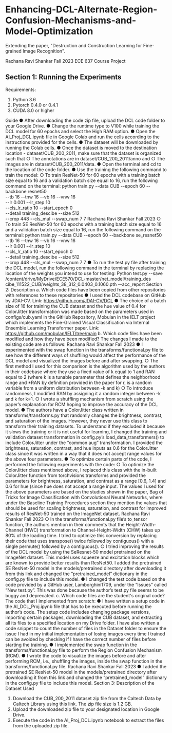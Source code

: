# Enhancing-DCL-Alternate-Region-Confusion-Mechanisms-and-Model-Optimization
Extending the paper, "Destruction and Construction Learning for Fine-grained Image Recognition".

Rachana Ravi Shankar Fall 2023 ECE 637 Course Project

## Section 1: Running the Experiments
Requirements:
1. Python 3.6
2. Pytorch 0.4.0 or 0.4.1
3. CUDA 8.0 or higher
   
Guide
● After downloading the code zip file, upload the DCL code folder to your Google Drive.
● Change the runtime type to V100 while training the DCL model for 60 epochs and select the
High RAM option.
● Open the AI_Proj_DCL.ipynb file in Google Colab and run the cells according to the
instructions provided for the cells.
● The dataset will be downloaded by running the Colab cells.
● Once the dataset is moved to the destination location - dataset/CUB_200_2011, make sure
that the dataset is organized such that
○ The annotations are in dataset/CUB_200_2011/anno and
○ The images are in dataset/CUB_200_2011/data.
● Open the terminal and cd to the location of the code folder.
● Use the training the following command to train the model:
○ To train ResNet-50 for 60 epochs with a training batch size equal to 16 and a
validation batch size equal to 16, run the following command on the terminal:
python train.py --data CUB --epoch 60 --backbone resnet50 \
--tb 16 --tnw 16 --vb 16 --vnw 16 \
--lr 0.001 --lr_step 10 \
--cls_lr_ratio 10 --start_epoch 0 \
--detail training_descibe --size 512 \
--crop 448 --cls_mul --swap_num 7 7
Rachana Ravi Shankar Fall 2023
○ To train SE ResNet-50 for 60 epochs with a training batch size equal to 16
and a validation batch size equal to 16, run the following command on the
terminal:
python train.py --data CUB --epoch 60 --backbone se_resnet50 \
--tb 16 --tnw 16 --vb 16 --vnw 16 \
--lr 0.001 --lr_step 10 \
--cls_lr_ratio 10 --start_epoch 0 \
--detail training_descibe --size 512 \
--crop 448 --cls_mul --swap_num 7 7
● To run the test.py file after training the DCL model, run the following command in the
terminal by replacing the location of the weights you intend to use for testing:
Python test.py --save
/content/drive/MyDrive/ECE570/DCL-master/net_model/training_des
cibe_111522_CUB/weights_38_312_0.0403_0.1060.pth --acc_report
Section 2: Description
a. Which code files have been copied from other repositories with references to these
repositories
● I used the DCL codebase on GitHub by JDAI-CV.
Link: https://github.com/JDAI-CV/DCL
● The choice of a batch size of 16 for training the CUB dataset and the hue value of
0.4 for ColorJitter transformation was made based on the parameters used in
configs/cub.yaml in the GitHub Repository, Mobulan in the IELT project which
implements the Fine-Grained Visual Classification via Internal Ensemble Learning
Transformer paper.
Link: https://github.com/mobulan/IELT/tree/main
b. Which code files have been modified and how they have been modified?
The changes I made to the existing code are as follows:
Rachana Ravi Shankar Fall 2023
● I experimented with the swap function in the transforms/functional.py file to see
how the different ways of shuffling would affect the performance of the DCL model
and visualized the images before and after swapping.
○ The first method I used for this comparison is the algorithm used by the
authors in their codebase where they use a fixed value of k equal to 1 and
RAN equal to 2 (where k is a tunable parameter that defines the
neighborhood range and *RAN by definition provided in the paper for r, is a
random variable from a uniform distribution between -k and k)
○ To introduce randomness, I modified RAN by assigning it a random integer
between -k and k for k=1.
○ I wrote a shuffling mechanism from scratch using the paper’s explanation
for RCM hoping to improve the accuracy of the DCL model.
● The authors have a ColorJitter class written in transforms/transforms.py that
randomly changes the brightness, contrast, and saturation of the images. However,
they never use this class to transform their training datasets. To understand if they
excluded it because it slows the training or it is not useful for learning, I changed
the training and validation dataset transformation in config.py’s
load_data_transformers() to include ColorJitter under the “common aug”
transformation. I provided the brightness, saturation, contrast, and hue inputs as
0.6 for the ColorJitter class since it was written in a way that it does not accept
range values for the above four parameters.
● To optimize certain parts of the code, I performed the following experiments with
the code:
○ To optimize the ColorJitter class mentioned above, I replaced this class
with the in-built ColorJitter function from torchvisions.transforms and
provided the parameters for brightness, saturation, and contrast as a range
[0.6, 1.4] and 0.6 for hue (since hue does not accept a range input. The
values I used for the above parameters are based on the studies shown in
the paper, Bag of Tricks for Image Classification with Convolutional Neural
Networks, where under the Baseline Training Procedures section they
mention the values that should be used for scaling brightness, saturation,
and contrast for improved results of ResNet-50 trained on the ImageNet
dataset.
Rachana Ravi Shankar Fall 2023
○ In the transforms/functional.py file’s to_tensor function, the authors
mention in their comments that the Height-Width-Channel (HWC)
transformation to Channel-Height-Width (CHW) takes up 80% of the
loading time. I tried to optimize this conversion by replacing their code that
uses transpose() twice followed by contiguous() with a single permute()
followed by a contiguous().
○ I tried improving the results of the DCL model by using the SeResnet-50
model pretrained on the ImageNet dataset. This model uses squeeze and
excitation blocks which are known to provide better results than ResNet50.
I added the pretrained SE ResNet-50 model in the models/pretrained
directory after downloading it from this link and changed the
“pretrained_model” dictionary in the config.py file to include this model.
● I changed the test code based on the code provided by a GitHub user,
Lamborghini1709, under the “Issues” called “New test.py”. This was done because
the author’s test.py file seems to be buggy and deprecated.
c. Which code files are the student's original code?
The code that I implemented from scratch:
● I have written a setup code in the AI_DCL_Proj.ipynb file that has to be executed
before running the author’s code. The setup code includes changing package
versions, importing certain packages, downloading the CUB dataset, and
extracting all its files to a specified location on my Drive folder. I have also written a
code snippet to count the number of files in the Dataset folder to ensure the issue I
had in my initial implementation of losing images every time I trained can be
avoided by checking if I have the correct number of files before starting the
training.
● I implemented the swap function in the transforms/functional.py file to perform
the Region Confusion Mechanism (RCM).
● I wrote the code to visualize the images before and after performing RCM, i.e.,
shuffling the images, inside the swap function in the transforms/functional.py
file.
Rachana Ravi Shankar Fall 2023
● I added the pretrained SE ResNet-50 model in the models/pretrained directory
after downloading it from this link and changed the “pretrained_model”
dictionary in the config.py file to include this model.
Section 3: Description of the Dataset Used
1. Download the CUB_200_2011 dataset zip file from the Caltech Data by Caltech Library
using this link. The zip file size is 1.2 GB.
2. Upload the downloaded zip file to your designated location in Google Drive.
3. Execute the code in the AI_Proj_DCL.ipynb notebook to extract the files from the
uploaded zip file.
